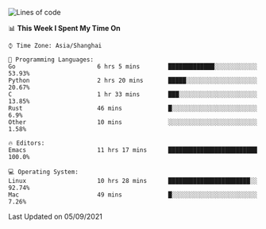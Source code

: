 <!--START_SECTION:waka-->
![Lines of code](https://img.shields.io/badge/From%20Hello%20World%20I%27ve%20Written-50079%20lines%20of%20code-blue)

📊 **This Week I Spent My Time On** 

```text
⌚︎ Time Zone: Asia/Shanghai

💬 Programming Languages: 
Go                       6 hrs 5 mins        █████████████░░░░░░░░░░░░   53.93% 
Python                   2 hrs 20 mins       █████░░░░░░░░░░░░░░░░░░░░   20.67% 
C                        1 hr 33 mins        ███░░░░░░░░░░░░░░░░░░░░░░   13.85% 
Rust                     46 mins             █░░░░░░░░░░░░░░░░░░░░░░░░   6.9% 
Other                    10 mins             ░░░░░░░░░░░░░░░░░░░░░░░░░   1.58%

🔥 Editors: 
Emacs                    11 hrs 17 mins      █████████████████████████   100.0%

💻 Operating System: 
Linux                    10 hrs 28 mins      ███████████████████████░░   92.74% 
Mac                      49 mins             █░░░░░░░░░░░░░░░░░░░░░░░░   7.26%

```


 Last Updated on 05/09/2021
<!--END_SECTION:waka-->
